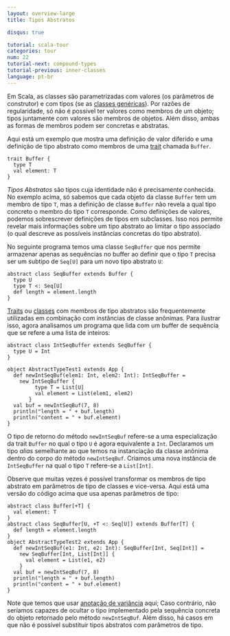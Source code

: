 ```yaml
---
layout: overview-large
title: Tipos Abstratos

disqus: true

tutorial: scala-tour
categories: tour
num: 22
tutorial-next: compound-types
tutorial-previous: inner-classes
language: pt-br
---
```


Em Scala, as classes são parametrizadas com valores (os parâmetros de construtor) e com tipos (se as [classes genéricas](generic-classes.html)). Por razões de regularidade, só não é possível ter valores como membros de um objeto; tipos juntamente com valores são membros de objetos. Além disso, ambas as formas de membros podem ser concretas e abstratas.

Aqui está um exemplo que mostra uma definição de valor diferido e uma definição de tipo abstrato como membros de uma [trait](traits.html) chamada `Buffer`.
 
```tut
trait Buffer {
  type T
  val element: T
}
```

*Tipos Abstratos* são tipos cuja identidade não é precisamente conhecida. No exemplo acima, só sabemos que cada objeto da classe `Buffer` tem um membro de tipo `T`, mas a definição de classe `Buffer` não revela a qual tipo concreto o membro do tipo `T` corresponde. Como definições de valores, podemos sobrescrever definições de tipos em subclasses. Isso nos permite revelar mais informações sobre um tipo abstrato ao limitar o tipo associado (o qual descreve as possíveis instâncias concretas do tipo abstrato).

No seguinte programa temos uma classe `SeqBuffer` que nos permite armazenar apenas as sequências no buffer ao definir que o tipo `T` precisa ser um subtipo de `Seq[U]` para um novo tipo abstrato `U`:

```tut
abstract class SeqBuffer extends Buffer {
  type U
  type T <: Seq[U]
  def length = element.length
}
```

[Traits](traits.html) ou [classes](classes.html) com membros de tipo abstratos são frequentemente utilizadas em combinação com instâncias de classe anônimas. Para ilustrar isso, agora analisamos um programa que lida com um buffer de sequência que se refere a uma lista de inteiros:

```tut
abstract class IntSeqBuffer extends SeqBuffer {
  type U = Int
}

object AbstractTypeTest1 extends App {
  def newIntSeqBuf(elem1: Int, elem2: Int): IntSeqBuffer =
    new IntSeqBuffer {
         type T = List[U]
         val element = List(elem1, elem2)
       }
  val buf = newIntSeqBuf(7, 8)
  println("length = " + buf.length)
  println("content = " + buf.element)
}
```

O tipo de retorno do método `newIntSeqBuf` refere-se a uma especialização da trait `Buffer` no qual o tipo `U` é agora equivalente a `Int`. Declaramos um tipo *alias* semelhante ao que temos na instanciação da classe anônima dentro do corpo do método `newIntSeqBuf`. Criamos uma nova instância de `IntSeqBuffer` na qual o tipo `T` refere-se a `List[Int]`.

Observe que muitas vezes é possível transformar os membros de tipo abstrato em parâmetros de tipo de classes e vice-versa. Aqui está uma versão do código acima que usa apenas parâmetros de tipo:

```tut
abstract class Buffer[+T] {
  val element: T
}
abstract class SeqBuffer[U, +T <: Seq[U]] extends Buffer[T] {
  def length = element.length
}
object AbstractTypeTest2 extends App {
  def newIntSeqBuf(e1: Int, e2: Int): SeqBuffer[Int, Seq[Int]] =
    new SeqBuffer[Int, List[Int]] {
      val element = List(e1, e2)
    }
  val buf = newIntSeqBuf(7, 8)
  println("length = " + buf.length)
  println("content = " + buf.element)
}
```

Note que temos que usar [anotação de variância](variances.html) aqui; Caso contrário, não seríamos capazes de ocultar o tipo implementado pela sequência concreta do objeto retornado pelo método `newIntSeqBuf`. Além disso, há casos em que não é possível substituir tipos abstratos com parâmetros de tipo.


